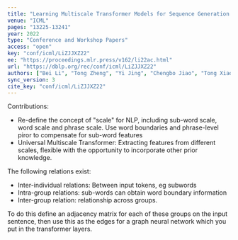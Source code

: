 ```yaml
---
title: "Learning Multiscale Transformer Models for Sequence Generation."
venue: "ICML"
pages: "13225-13241"
year: 2022
type: "Conference and Workshop Papers"
access: "open"
key: "conf/icml/LiZJJXZ22"
ee: "https://proceedings.mlr.press/v162/li22ac.html"
url: "https://dblp.org/rec/conf/icml/LiZJJXZ22"
authors: ["Bei Li", "Tong Zheng", "Yi Jing", "Chengbo Jiao", "Tong Xiao", "Jingbo Zhu"]
sync_version: 3
cite_key: "conf/icml/LiZJJXZ22"
---
```


Contributions:
 - Re-define the concept of "scale" for NLP, including sub-word scale, word scale and phrase scale. Use word boundaries and phrase-level piror to compensate for sub-word features
 - Universal Multiscale Transformer: Extracting features from different scales, flexible with the opportunity to incorporate other prior knowledge.

The following relations exist:
 - Inter-individual relations: Between input tokens, eg subwords
 - Intra-group relations: sub-words can obtain word boundary information
 - Inter-group relation: relationship across groups.

To do this define an adjacency matrix for each of these groups on the input sentence, then use this as the edges for a graph neural network which you put in the transformer layers.